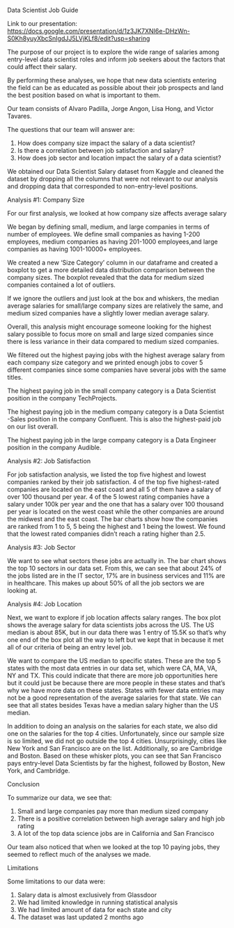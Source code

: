 Data Scientist Job Guide

Link to our presentation: https://docs.google.com/presentation/d/1z3JK7XNI6e-DHzWn-S0Kh8yuyXbcSnIgdJJ5LVjKLf8/edit?usp=sharing

The purpose of our project is to explore the wide range of salaries among entry-level data scientist roles and inform job seekers about the factors that could affect their salary.

By performing these analyses, we hope that new data scientists entering the field can be as educated as possible about their job prospects and land the best position based on what is important to them.

Our team consists of Alvaro Padilla, Jorge Angon, Lisa Hong, and Victor Tavares.

The questions that our team will answer are:

1. How does company size impact the salary of a data scientist?
2. Is there a correlation between job satisfaction  and salary?
3. How does job sector and location impact the salary of a data scientist?

We obtained our Data Scientist Salary dataset from Kaggle and cleaned the dataset by dropping all the columns that were not relevant to our analysis and dropping data that corresponded to non-entry-level positions.


Analysis #1: Company Size


For our first analysis, we looked at how company size affects average salary

We began by defining small, medium, and large companies in terms of number of employees. We define small companies as having 1-200 employees, medium companies as having 201-1000 employees,and large companies as having 1001-10000+ employees.

We created a new ‘Size Category’ column in our dataframe and created a boxplot to get a more detailed data distribution comparison between the company sizes. The boxplot revealed that the data for medium sized companies contained a lot of outliers. 

If we ignore the outliers and just look at the box and whiskers, the median average salaries for small/large company sizes are relatively the same, and medium sized companies have a slightly lower median average salary.

Overall, this analysis might encourage someone looking for the highest salary possible to focus more on small and large sized companies since there is less variance in their data compared to medium sized companies.

We filtered out the highest paying jobs with the highest average salary from each company size category and we printed enough jobs to cover 5 different companies since some companies have several jobs with the same titles.

The highest paying job in the small company category is a Data Scientist position in the company TechProjects.

The highest paying job in the medium company category is a Data Scientist -Sales position in the company Confluent. This is also the highest-paid job on our list overall.

The highest paying job in the large company category is a Data Engineer position in the company Audible.


Analysis #2: Job Satisfaction


For job satisfaction analysis, we listed the top five highest and lowest companies ranked by their job satisfaction.
4 of the top five highest-rated companies are located on the east coast and all 5 of them have a salary of over 100 thousand per year.
4 of the 5 lowest rating companies have a salary under 100k per year and the one that has a salary over 100 thousand per year is located on the west coast while the other companies are around the midwest and the east coast.
The bar charts show how the companies are ranked from 1 to 5, 5 being the highest and 1 being the lowest. We found that the lowest rated companies didn’t reach a rating higher than 2.5.


Analysis #3: Job Sector


We want to see what sectors these jobs are actually in. The bar chart shows the top 10 sectors in our data set. From this, we can see that about 24% of the jobs listed are in the IT sector, 17% are in business services and 11% are in healthcare. This makes up about 50% of all the job sectors we are looking at. 


Analysis #4: Job Location


Next, we want to explore if job location affects salary ranges. The box plot shows the average salary for data scientists jobs across the US. The US median is about 85K, but in our data there was 1 entry of 15.5K so that’s why one end of the box plot all the way to left but we kept that in because it met all of our criteria of being an entry level job.

We want to compare the US median to specific states. These are the top 5 states with the most data entries in our data set, which were CA, MA, VA, NY and TX. This could indicate that there are more job opportunities here but it could just be because there are more people in these states and that’s why we have more data on these states. States with fewer data entries may not be a good representation of the average salaries for that state. We can see that all states besides Texas have a median salary higher than the US median.

In addition to doing an analysis on the salaries for each state, we also did one on the salaries for the top 4 cities. Unfortunately, since our sample size is so limited, we did not go outside the top 4 cities.
Unsurprisingly, cities like New York and San Francisco are on the list. Additionally, so are Cambridge and Boston.
Based on these whisker plots, you can see that San Francisco pays entry-level Data Scientists by far the highest, followed by Boston, New York, and Cambridge.


Conclusion


To summarize our data, we see that:
1. Small and large companies pay more than medium sized company
2. There is a positive correlation between high average salary and high job rating
3. A lot of the top data science jobs are in California and San Francisco

Our team also noticed that when we looked at the top 10 paying jobs, they seemed to reflect much of the analyses we made.


Limitations


Some limitations to our data were:

1. Salary data is almost exclusively from Glassdoor
2. We had limited knowledge in running statistical analysis
3. We had limited amount of data for each state and city
4. The dataset was last updated 2 months ago

